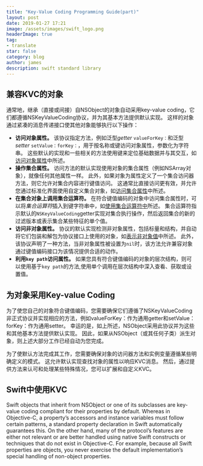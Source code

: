 ```yaml
---
title: "Key-Value Coding Programming Guide(part)"
layout: post
date: 2019-01-27 17:21
image: /assets/images/swift_logo.png
headerImage: true
tag:
- translate
star: false
category: blog
author: james
description: swift standard library
---
```

## 兼容KVC的对象
通常地，继承（直接或间接）自NSObject的对象自动采用key-value coding，它们都遵循NSKeyValueCoding协议，并为其基本方法提供默认实现。 这样的对象通过紧凑的消息传递接口使其他对象能够执行以下操作： 
 
* **访问对象属性。** 该协议指定方法，例如泛型*getter* `valueForKey：`和泛型*setter* `setValue：forKey：`，用于按名称或键访问对象属性，参数化为字符串。 这些默认的实现和一些相关的方法使用键来定位基础数据并与其交互，如[访问对象属性](https://developer.apple.com/library/archive/documentation/Cocoa/Conceptual/KeyValueCoding/BasicPrinciples.html#//apple_ref/doc/uid/20002170-BAJEAIEE)中所述。
*  **操作集合属性。** 访问方法的默认实现使用对象的集合属性（例如NSArray对象），就像任何其他属性一样。 此外，如果对象为属性定义了一个集合访问器方法，则它允许对集合内容进行键值访问。 这通常比直接访问更有效，并允许您通过标准化界面使用自定义集合对象，如[访问集合属性](https://developer.apple.com/library/archive/documentation/Cocoa/Conceptual/KeyValueCoding/AccessingCollectionProperties.html#//apple_ref/doc/uid/10000107i-CH4-SW1)中所述。
*  **在集合对象上调用集合运算符。** 在符合键值编码的对象中访问集合属性时，可以将*集合运算符*插入到键字符串中，如[使用集合运算符中](https://developer.apple.com/library/archive/documentation/Cocoa/Conceptual/KeyValueCoding/CollectionOperators.html#//apple_ref/doc/uid/20002176-BAJEAIEE)所述。 集合运算符指示默认的`NSKeyValueCoding`getter实现对集合执行操作，然后返回集合的新的过滤版本或表示集合某些特征的单个值。
*  **访问非对象属性。** 协议的默认实现检测非对象属性，包括标量和结构，并自动将它们包装和解包为协议接口上使用的对象，如[表示非对象值](https://developer.apple.com/library/archive/documentation/Cocoa/Conceptual/KeyValueCoding/DataTypes.html#//apple_ref/doc/uid/20002171-BAJEAIEE)中所述。 此外，该协议声明了一种方法，当非对象属性被设置为`nil`时，该方法允许兼容对象通过键值编码接口为该情况提供合适的动作。
*  **利用`key path`访问属性。** 如果您具有符合键值编码的对象的层次结构，则可以使用基于`key path`的方法,使用单个调用在层次结构中深入查看、获取或设置值。

## 为对象采用Key-value Coding
为了使您自己的对象符合键值编码，您需要确保它们遵循了NSKeyValueCoding非正式协议并实现相应的方法，例如valueForKey：作为通用getter和setValue：forKey：作为通用setter。 幸运的是，如上所述，NSObject采用此协议并为这些和其他基本方法提供默认实现。 因此，如果从NSObject（或其任何子类）派生对象，则上述大部分工作已经自动为您完成。  

为了使默认方法完成其工作，您需要确保对象的访问器方法和实例变量遵循某些明确定义的模式。 这允许默认实现查找对象的属性以响应KVC消息。 然后，通过提供方法来认可和处理某些特殊情况，您可以扩展和自定义KVC。

## Swift中使用KVC
Swift objects that inherit from NSObject or one of its subclasses are key-value coding compliant for their properties by default. Whereas in Objective-C, a property’s accessors and instance variables must follow certain patterns, a standard property declaration in Swift automatically guarantees this. On the other hand, many of the protocol’s features are either not relevant or are better handled using native Swift constructs or techniques that do not exist in Objective-C. For example, because all Swift properties are objects, you never exercise the default implementation’s special handling of non-object properties.